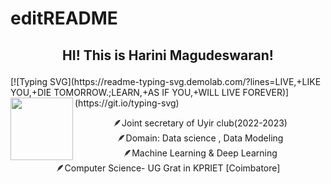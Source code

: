 # editREADME
<h2><p align="center"> HI! This is Harini Magudeswaran! </h2>
[![Typing SVG](https://readme-typing-svg.demolab.com/?lines=LIVE,+LIKE YOU,+DIE TOMORROW.;LEARN,+AS IF YOU,+WILL LIVE FOREVER)](https://git.io/typing-svg)
   <img align="Left" src="https://encrypted-tbn3.gstatic.com/images?q=tbn:ANd9GcQAWtuKdtJSxRv27SjCvfQM1yn3gSVVEQtLesWKjkQ4gK8dwiDn"
   width="100" height="100" >

<P align = "center">
🪶Joint secretary of Uyir club(2022-2023) <br> 🪶Domain: Data science , Data Modeling <br>🪶Machine Learning & Deep Learning<br> 
🪶Computer Science- UG Grat in KPRIET [Coimbatore]


